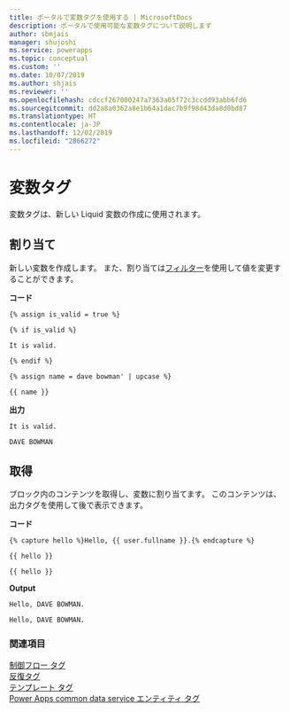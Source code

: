 ```yaml
---
title: ポータルで変数タグを使用する | MicrosoftDocs
description: ポータルで使用可能な変数タグについて説明します
author: sbmjais
manager: shujoshi
ms.service: powerapps
ms.topic: conceptual
ms.custom: ''
ms.date: 10/07/2019
ms.author: shjais
ms.reviewer: ''
ms.openlocfilehash: cdccf267000247a7363a05f72c3ccdd93abb6fd6
ms.sourcegitcommit: dd2a8a0362a8e1b64a1dac7b9f98d43da8d0bd87
ms.translationtype: HT
ms.contentlocale: ja-JP
ms.lasthandoff: 12/02/2019
ms.locfileid: "2866272"
---
```

# <a name="variable-tags"></a>変数タグ

変数タグは、新しい Liquid 変数の作成に使用されます。

## <a name="assign"></a>割り当て

新しい変数を作成します。 また、割り当ては[フィルター](liquid-filters.md)を使用して値を変更することができます。  

**コード**

```
{% assign is_valid = true %}

{% if is_valid %}

It is valid.

{% endif %}

{% assign name = dave bowman' | upcase %}

{{ name }}
```

**出力**

```
It is valid.

DAVE BOWMAN
```

## <a name="capture"></a>取得

ブロック内のコンテンツを取得し、変数に割り当てます。 このコンテンツは、出力タグを使用して後で表示できます。

**コード**

```
{% capture hello %}Hello, {{ user.fullname }}.{% endcapture %}

{{ hello }}

{{ hello }}
```

**Output**

```
Hello, DAVE BOWMAN.

Hello, DAVE BOWMAN.
```

### <a name="see-also"></a>関連項目

[制御フロー タグ](control-flow-tags.md)<br>
[反復タグ](iteration-tags.md)<br>
[テンプレート タグ](template-tags.md)<br>
[Power Apps common data service エンティティ タグ](portals-entity-tags.md)
